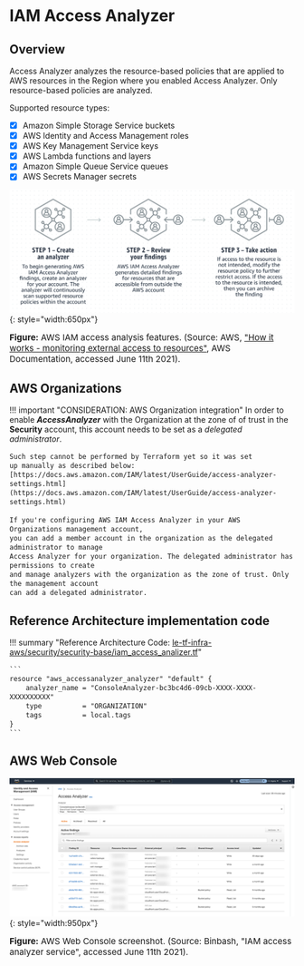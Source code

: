 # IAM Access Analyzer

## Overview
Access Analyzer analyzes the resource-based policies that are applied to AWS resources in the 
Region where you enabled Access Analyzer. Only resource-based policies are analyzed. 

Supported resource types:

- [x] Amazon Simple Storage Service buckets
- [x] AWS Identity and Access Management roles
- [x] AWS Key Management Service keys
- [x] AWS Lambda functions and layers
- [x] Amazon Simple Queue Service queues
- [x] AWS Secrets Manager secrets

![leverage-vpn](../../assets/images/diagrams/aws-iam-access-analyzer.png "Leverage"){: style="width:650px"}
<figcaption style="font-size:15px">
<b>Figure:</b> AWS IAM access analysis features.
(Source: AWS, 
<a href="https://aws.amazon.com/iam/features/analyze-access/">
"How it works - monitoring external access to resources"</a>,
AWS Documentation, accessed June 11th 2021).
</figcaption>

## AWS Organizations
!!! important "CONSIDERATION: AWS Organization integration"
    In order to enable ***AccessAnalyzer*** with the Organization at the zone of
    of trust in the **Security** account, this account needs to be set as a *delegated
    administrator*. 

    Such step cannot be performed by Terraform yet so it was set
    up manually as described below:
    [https://docs.aws.amazon.com/IAM/latest/UserGuide/access-analyzer-settings.html](https://docs.aws.amazon.com/IAM/latest/UserGuide/access-analyzer-settings.html)
    
    If you're configuring AWS IAM Access Analyzer in your AWS Organizations management account, 
    you can add a member account in the organization as the delegated administrator to manage 
    Access Analyzer for your organization. The delegated administrator has permissions to create 
    and manage analyzers with the organization as the zone of trust. Only the management account 
    can add a delegated administrator.

## Reference Architecture implementation code
!!! summary "Reference Architecture Code: [le-tf-infra-aws/security/security-base/iam_access_analizer.tf](https://github.com/binbashar/le-tf-infra-aws/blob/03b282c483eb65eab05912adc98744415e83aa00/security/security-base/iam_access_analizer.tf)"

    ```
    resource "aws_accessanalyzer_analyzer" "default" {
        analyzer_name = "ConsoleAnalyzer-bc3bc4d6-09cb-XXXX-XXXX-XXXXXXXXXX"
        type          = "ORGANIZATION"
        tags          = local.tags
    }
    ```

## AWS Web Console 
![leverage-security-iam](../../assets/images/screenshots/aws-iam-access-analyzer.png "Leverage"){: style="width:950px"}
<figcaption style="font-size:15px">
<b>Figure:</b> AWS Web Console screenshot.
(Source: Binbash, "IAM access analyzer service", accessed June 11th 2021).
</figcaption>
